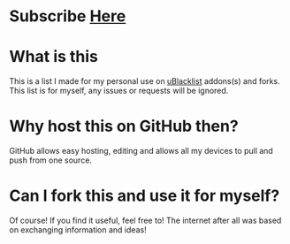 # **Subscribe [Here](https://github.com/SocietasEvanescentes/MyUblacklist/subscribe?name=My%20List&url=https://raw.githubusercontent.com/SocietasEvanescentes/MyUblacklist/simple/OneListToRuleThemAll.txt)**

# What is this



This is a list I made for my personal use on [uBlacklist](https://iorate.github.io/ublacklist/docs) addons(s) and forks. This list is for myself, any issues or requests will be ignored.

# Why host this on GitHub then?



GitHub allows easy hosting, editing and allows all my devices to pull and push from one source.

# Can I fork this and use it for myself?



Of course! If you find it useful, feel free to! The internet after all was based on exchanging information and ideas!
